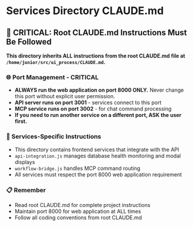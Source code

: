 # Services Directory CLAUDE.md

## 🚨 CRITICAL: Root CLAUDE.md Instructions Must Be Followed

**This directory inherits ALL instructions from the root CLAUDE.md file at `/home/junior/src/ui_process/CLAUDE.md`.**

### 🌐 Port Management - CRITICAL
- **ALWAYS run the web application on port 8000 ONLY.** Never change this port without explicit user permission.
- **API server runs on port 3001** - services connect to this port
- **MCP service runs on port 3002** - for chat command processing
- **If you need to run another service on a different port, ASK the user first.**

### 🔄 Services-Specific Instructions
- This directory contains frontend services that integrate with the API
- `api-integration.js` manages database health monitoring and modal displays
- `workflow-bridge.js` handles MCP command routing
- All services must respect the port 8000 web application requirement

### 📋 Remember
- Read root CLAUDE.md for complete project instructions
- Maintain port 8000 for web application at ALL times
- Follow all coding conventions from root CLAUDE.md
